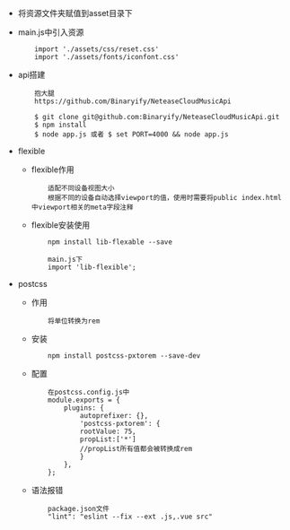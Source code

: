 + 将资源文件夹赋值到asset目录下
+ main.js中引入资源
    ```
        import './assets/css/reset.css'
        import './assets/fonts/iconfont.css'
    ```
+ api搭建
    ```
        抱大腿
        https://github.com/Binaryify/NeteaseCloudMusicApi

        $ git clone git@github.com:Binaryify/NeteaseCloudMusicApi.git
        $ npm install
        $ node app.js 或者 $ set PORT=4000 && node app.js
    ```
+ flexible
    + flexible作用
        ```
            适配不同设备视图大小
            根据不同的设备自动选择viewport的值，使用时需要将public index.html中viewport相关的meta字段注释
        ```
    + flexible安装使用
        ```
            npm install lib-flexable --save

            main.js下
            import 'lib-flexible';
        ```

+ postcss
    + 作用
        ```
            将单位转换为rem
        ```
    + 安装
        ```
            npm install postcss-pxtorem --save-dev
        ```
    + 配置
        ```
            在postcss.config.js中
            module.exports = {
                plugins: {
                    autoprefixer: {},
                    'postcss-pxtorem': {
                    rootValue: 75,
                    propList:['*']
                    //propList所有值都会被转换成rem
                    }
                },
            };
        ```

    + 语法报错
        ```
            package.json文件
            "lint": "eslint --fix --ext .js,.vue src"
        ```